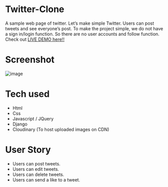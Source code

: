 # Twitter-Clone

A sample web page of twitter.
Let’s make simple Twitter. Users can post tweets and see everyone’s post.
To make the project simple, we do not have a sign in/login function.
So there are no user accounts and follow function.
Check out [LIVE DEMO here!!](https://twitter-clone-kurt.herokuapp.com/)
# Screenshot
![image](https://user-images.githubusercontent.com/104480546/185534403-4b407784-aad1-4093-bdeb-24906e2389ae.png)
# Tech used
* Html
* Css
* Javascript / JQuery
* Django
* Cloudinary (To host uploaded images on CDN)
# User Story
* Users can post tweets.
* Users can edit tweets.
* Users can delete tweets.
* Users can send a like to a tweet.
